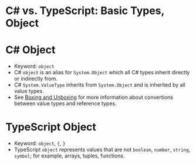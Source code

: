 # C# vs. TypeScript: Basic Types, Object


# C# Object

* Keyword: `object`
* C# `object` is an alias for `System.Object` which all C# types inherit
  directly or indirectly from.
* C# `System.ValueType` inherits from `System.Object` and is inherited
  by all value types.
* See
  [Boxing and Unboxing](https://docs.microsoft.com/en-us/dotnet/csharp/programming-guide/types/boxing-and-unboxing)
  for more information about convertions between value types and
  reference types.


# TypeScript Object

* Keyword: `object`, `{`, `}`
* TypeScript `object` represents values that are not `boolean`,
  `number`, `string`, `symbol`; for example, arrays, tuples, functions.
